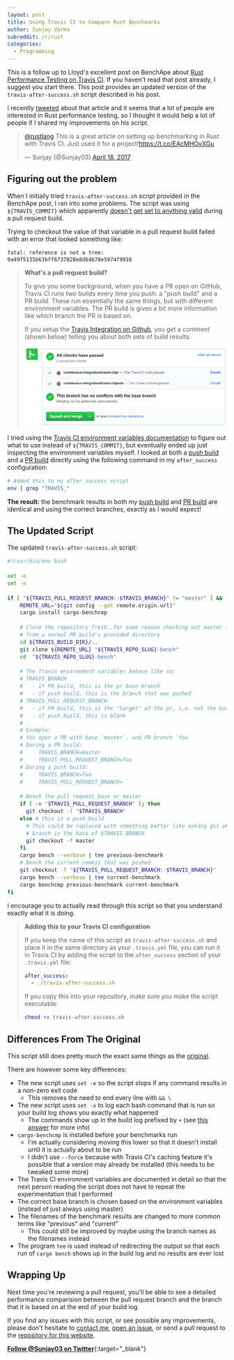 ```yaml
---
layout: post
title: Using Travis CI to Compare Rust Benchmarks
author: Sunjay Varma
subreddit: /r/rust
categories:
  - Programming
---
```


This is a follow up to Lloyd's excellent post on BenchApe about
[Rust Performance Testing on Travis CI][rust-perf]. If you haven't read that
post already, I suggest you start there. This post provides an updated version
of the `travis-after-success.sh` script described in his post.

I recently [tweeted][tweet] about that article and it seems that a lot of people
are interested in Rust performance testing, so I thought it would help a lot of
people if I shared my improvements on his script.

<blockquote class="twitter-tweet" data-lang="en"><p lang="en" dir="ltr"><a href="https://twitter.com/rustlang">@rustlang</a> This is a great article on setting up benchmarking in Rust with Travis CI. Just used it for a project!<a href="https://t.co/EAcMHOvXGu">https://t.co/EAcMHOvXGu</a></p>&mdash; Sunjay (@Sunjay03) <a href="https://twitter.com/Sunjay03/status/854392657581355008">April 18, 2017</a></blockquote>
<script async src="//platform.twitter.com/widgets.js" charset="utf-8"></script>

## Figuring out the problem

When I initially tried `travis-after-success.sh` script provided in the BenchApe
post, I ran into some problems. The script was using `${TRAVIS_COMMIT}` which
apparently [doesn't get set to anything valid][travis-commit-fail] during a pull
request build.

Trying to checkout the value of that variable in a pull request build failed
with an error that looked something like:

```
fatal: reference is not a tree: 9a49f5135b63bff6737828e8d64b78e5974f9916
```

> **What's a pull request build?**
>
> To give you some background, when you have a PR open on GitHub, Travis CI runs
> two builds every time you push: a "push build" and a PR build. These run
> essentially the same things, but with different environment variables. The PR
> build is given a bit more information like which branch the PR is based on.
>
> If you setup the [Travis Integration on Github][travis-github], you get a
> comment (shown below) telling you about both sets of build results:
>
> ![Travis Integration Comment][travis-integration-comment]

I tried using the [Travis CI environment variables documentation][travis-env] to
figure out what to use instead of `${TRAVIS_COMMIT}`, but eventually ended up
just inspecting the environment variables myself. I looked at both a
[push build][push-env] and a [PR build][pr-env] directly using the following
command in my `after_success` configuration:

```bash
# Added this to my after_success script
env | grep "TRAVIS_"
```

**The result:** the benchmark results in both my [push build][push-good] and
[PR build][pr-good] are identical and using the correct branches, exactly as
I would expect!

## The Updated Script

The updated `travis-after-success.sh` script:

```bash
#!/usr/bin/env bash

set -e
set -x

if [ "${TRAVIS_PULL_REQUEST_BRANCH:-$TRAVIS_BRANCH}" != "master" ] && [ "$TRAVIS_RUST_VERSION" == "nightly" ]; then
    REMOTE_URL="$(git config --get remote.origin.url)"
    cargo install cargo-benchcmp

    # Clone the repository fresh..for some reason checking out master fails
    # from a normal PR build's provided directory
    cd ${TRAVIS_BUILD_DIR}/..
    git clone ${REMOTE_URL} "${TRAVIS_REPO_SLUG}-bench"
    cd  "${TRAVIS_REPO_SLUG}-bench"

    # The Travis environment variables behave like so:
    # TRAVIS_BRANCH
    #   - if PR build, this is the pr base branch
    #   - if push build, this is the branch that was pushed
    # TRAVIS_PULL_REQUEST_BRANCH
    #   - if PR build, this is the "target" of the pr, i.e. not the base branch
    #   - if push build, this is blank
    #
    # Example:
    # You open a PR with base `master`, and PR branch `foo`
    # During a PR build:
    #     TRAVIS_BRANCH=master
    #     TRAVIS_PULL_REQUEST_BRANCH=foo
    # During a push build:
    #     TRAVIS_BRANCH=foo
    #     TRAVIS_PULL_REQUEST_BRANCH=

    # Bench the pull request base or master
    if [ -n "$TRAVIS_PULL_REQUEST_BRANCH" ]; then
      git checkout -f "$TRAVIS_BRANCH"
    else # this is a push build
      # This could be replaced with something better like asking git which
      # branch is the base of $TRAVIS_BRANCH
      git checkout -f master
    fi
    cargo bench --verbose | tee previous-benchmark
    # Bench the current commit that was pushed
    git checkout -f "${TRAVIS_PULL_REQUEST_BRANCH:-$TRAVIS_BRANCH}"
    cargo bench --verbose | tee current-benchmark
    cargo benchcmp previous-benchmark current-benchmark
fi
```

I encourage you to actually read through this script so that you understand
exactly what it is doing.

> **Adding this to your Travis CI configuration**
>
> If you keep the name of this script as `travis-after-success.sh` and place it
> in the same directory as your `.travis.yml` file, you can run it in Travis CI
> by adding the script to the `after_success` section of your `.travis.yml` file:
>
> ```yml
> after_success:
>   - ./travis-after-success.sh
> ```
>
> If you copy this into your repository, make sure you make the script executable:
>
> ```bash
> chmod +x travis-after-success.sh
> ```

## Differences From The Original

This script still does pretty much the exact same things as the
[original][orig-script].

There are however some key differences:

* The new script uses `set -e` so the script stops if any command results in a
  non-zero exit code
  * This removes the need to end every line with `&& \`
* The new script uses `set -x` to log each bash command that is run so
  your build log shows you exactly what happened
  * The commands show up in the build log prefixed by `+`
    (see [this answer](http://stackoverflow.com/a/2853811/551904) for more info)
* `cargo-benchcmp` is installed before your benchmarks run
  * I'm actually considering moving this lower so that it doesn't install until
    it is actually about to be run
  * I didn't use `--force` because with Travis CI's caching feature it's possible
    that a version may already be installed (this needs to be tweaked some more)
* The Travis CI environment variables are documented in detail so that the next
  person reading the script does not have to repeat the experimentation that I performed
* The correct base branch is chosen based on the environment variables (instead
  of just always using master)
* The filenames of the benchmark results are changed to more common terms like
  "previous" and "current"
  * This could still be improved by maybe using the branch names as the
    filenames instead
* The program `tee` is used instead of redirecting the output so that each
  run of `cargo bench` shows up in the build log and no results are ever lost

## Wrapping Up

Next time you're reviewing a pull request, you'll be able to see a detailed
performance comparision between the pull request branch and the branch that it
is based on at the end of your build log.

If you find any issues with this script, or see possible any improvements,
please don't hesitate to [contact me][contact], [open an issue][new-issue], or
send a pull request to the [repository for this website][website-repo].

[**Follow @Sunjay03 on Twitter**](http://twitter.com/sunjay03){:target="_blank"}

[tweet]: https://twitter.com/Sunjay03/status/854392657581355008
[rust-perf]: https://beachape.com/blog/2016/11/02/rust-performance-testing-on-travis-ci/
[orig-script]: https://beachape.com/blog/2016/11/02/rust-performance-testing-on-travis-ci/#getting-benchmark-comparisons-in-pull-requests
[travis-github]: https://github.com/integrations/travis-ci
[travis-integration-comment]: /assets/posts/rust-benchmarking-travis/travis-integration.png
[travis-commit-fail]: https://travis-ci.org/brain-lang/brainfuck/jobs/224077306#L350
[updated-script]: #the-updated-script
[push-env]: https://travis-ci.org/brain-lang/brainfuck/jobs/226452086#L924
[pr-env]: https://travis-ci.org/brain-lang/brainfuck/jobs/226452109#L930
[push-good]: https://travis-ci.org/brain-lang/brainfuck/jobs/226462183#L1111
[pr-good]: https://travis-ci.org/brain-lang/brainfuck/jobs/226462199#L1119
[travis-env]: https://docs.travis-ci.com/user/environment-variables/#Default-Environment-Variables
[contact]: /contact
[new-issue]: https://github.com/sunjay/sunjay.github.io/issues
[website-repo]: https://github.com/sunjay/sunjay.github.io
